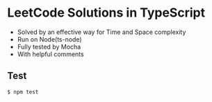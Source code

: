 # LeetCode Solutions in TypeScript

- Solved by an effective way for Time and Space complexity
- Run on Node(ts-node)
- Fully tested by Mocha
- With helpful comments

## Test

```
$ npm test
```
